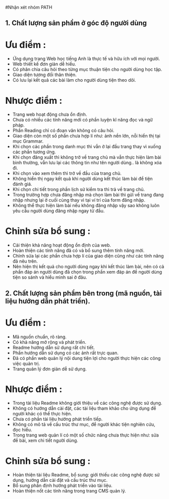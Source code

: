 #Nhận xét nhóm PATH

## 1. Chất lượng sản phẩm ở góc độ người dùng

 # Ưu điểm :

  - Ứng dụng trang Web học tiếng Anh là thực tế và hữu ích với mọi người.
  - Web thiết kế đơn giản dễ hiểu.
  - Có phân chia câu hỏi theo từng mục thuận tiện cho người dùng học tập.
  - Giao diện tương đối thân thiện.
  - Có lưu lại kết quả các bài làm cho người dùng tiện theo dõi.
  
# Nhược điểm :

  - Trang web hoạt động chưa ổn định.
  - Chưa có nhiều các tính năng mới có phần luyện kĩ năng đọc và ngữ pháp.
  - Phần Reading chỉ có đoạn văn không có câu hỏi.
  - Giao diện còn một số phần chưa hợp lí như: ảnh nền lớn, nỗi hiển thị tại mục Grammar.
  - Khi chọn các phần trong danh mục thì vẫn ở lại đầu trang thay vì xuống các phần tương ứng.
  - Khi chọn đăng xuất thì không trở về trang chủ mà vẫn thực hiện làm bài bình thường, vẫn lưu lại các thông tin như tên người dùng.. là không xóa đi.
  - Khi chọn vào xem thêm thì trở về đầu của trang chủ.
  - Không hiển thị ngay kết quả khi người dùng kết thúc làm bài để tiện đánh giá.
  - Khi chọn chi tiết trong phần lịch sử kiểm tra thì trả về trang chủ.
  - Trong trường hợp chưa đăng nhập mà chọn làm bài thì gửi về trang đang nhập nhưng lại ở cuối cùng thay vì tại ví trí của form đăng nhập.
  - Không thể thực hiện làm bài nếu không đăng nhập vậy sao không luôn yêu cầu người dùng đăng nhập ngay từ đầu.
  
# Chỉnh sửa bổ sung :

  - Cải thiện khả năng hoạt động ổn định của web.
  - Hoàn thiện các tính năng đã có và bổ sung thêm tính năng mới.
  - Chỉnh sửa lại các phần chưa hợp lí của giao diện cũng như các tính năng đã nêu trên.
  - Nên hiện thị kết quả cho người dùng ngay khi kết thúc làm bài, nên có cả phần đáp án người dùng đã chọn trong phần xem đáp án để người dùng tiện so sánh và hiểu mình sai ở đâu.
  
## 2. Chất lượng sản phẩm bên trong (mã nguồn, tài liệu hướng dẫn phát triển).

 # Ưu điểm :
 
  - Mã nguồn chuẩn, rõ ràng.
  - Có khả năng mở rộng và phát triển.
  - Readme hướng dẫn sử dụng rất chi tiết.
  - Phần hướng dẫn sử dụng có các ảnh rất trực quan.
  - Đã có phần web quản lý nội dung tiện lợi cho người thực hiện các công việc quản trị.
  - Trang quản lý đơn giản dễ sử dụng.
  
# Nhược điểm :
 
  - Trong tài liệu Readme không giới thiệu về các công nghệ được sử dụng.
  - Không có hướng dẫn cài đặt, các tài liệu tham khảo cho ứng dụng để người khác có thể thực hiện.
  - Chưa có phần tài liệu hướng phát triển tiếp.
  - Không có mô tả về cấu trúc thư mục, để người khác tiện nghiên cứu, đọc hiểu.
  - Trong trang web quản lí có một số chức năng chưa thực hiện như: sửa đề bài, xem chi tiết người dùng.

# Chỉnh sửa bổ sung :
  - Hoàn thiện tài liệu Readme, bổ sung: giới thiếu các công nghệ được sử dụng, hướng dẫn cài đặt và cấu trúc thư mục.
  - Bổ sung phần định hướng phát triển vào tài liệu.
  - Hoàn thiện nốt các tính năng trong trang CMS quản lý.


  
  
